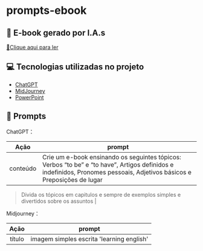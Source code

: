 # prompts-ebook


## 📒 E-book gerado por I.A.s

<a href="https://github.com/Vaneloppe215/prompts-ebook/edit/main/file:///C:/Users/User/Documents/desafio%20dio.pdf" title="View PDF now"> 📕Clique aqui para ler</a>

## 💻 Tecnologias utilizadas no projeto

- [ChatGPT](https://chat.openai.com/) 
- [MidJourney](https://www.midjourney.com/app/)
- [PowerPoint](https://www.microsoft.com/en/microsoft-365/powerpoint)

## 🧠 Prompts


ChatGPT：

|  Ação  | prompt                                                                                 |
| :----: | -------------------------------------------------------------------------------------- |
| conteúdo |  Crie um e-book ensinando os seguintes tópicos: 	Verbos “to be” e “to have”,	Artigos definidos e indefinidos,	Pronomes pessoais, Adjetivos básicos e Preposições de lugar

>Divida os tópicos em capitulos e sempre de exemplos simples e divertidos sobre os assuntos |

                                                   


Midjourney：

|  Ação  | prompt                                                                                 |
| :----: | -------------------------------------------------------------------------------------- |
| título | imagem simples escrita 'learning english' |


